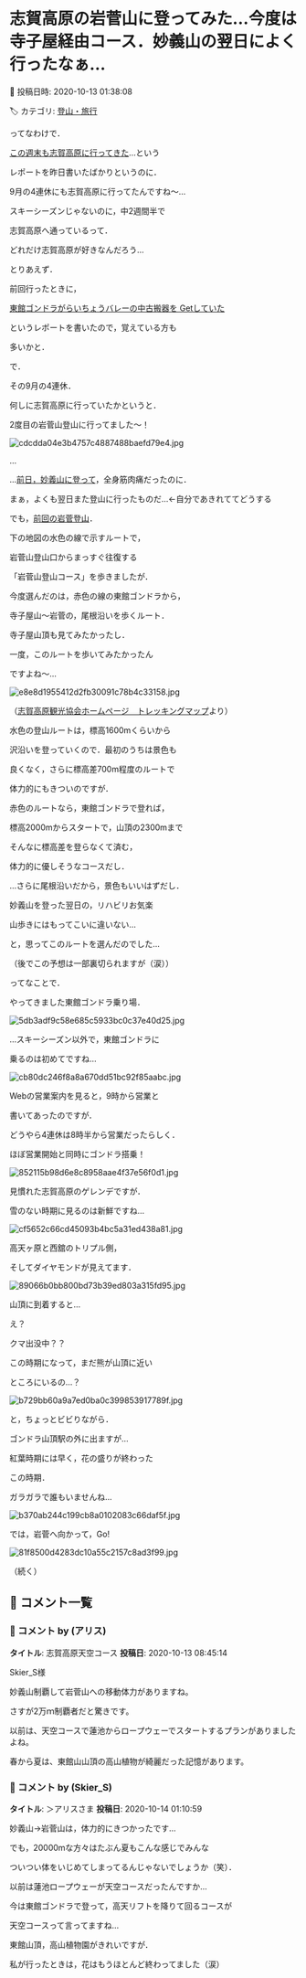 # 志賀高原の岩菅山に登ってみた…今度は寺子屋経由コース．妙義山の翌日によく行ったなぁ…

📅 投稿日時: 2020-10-13 01:38:08

🏷️ カテゴリ: [登山・旅行](c1d637a11a25b457ac978d197adbdafc5.md)

ってなわけで．


[この週末も志賀高原に行ってきた](e84ef4188618c33973535735e286d9006.md)…という


レポートを昨日書いたばかりというのに．





9月の4連休にも志賀高原に行ってたんですね～…


スキーシーズンじゃないのに，中2週間半で


志賀高原へ通っているって．


どれだけ志賀高原が好きなんだろう…





とりあえず．


前回行ったときに，


[東館ゴンドラがらいちょうバレーの中古搬器を
Getしていた](e51732c85e0d7d0c91bb3485dc382c50e.md)


というレポートを書いたので，覚えている方も


多いかと．





で．


その9月の4連休．


何しに志賀高原に行っていたかというと．


2度目の岩菅山登山に行ってました～！




![cdcdda04e3b4757c4887488baefd79e4.jpg](images/cdcdda04e3b4757c4887488baefd79e4.jpg)







…


…[前日，妙義山に登って](eeb40cfc3ed33eb058078ae37812468de.md)，全身筋肉痛だったのに．


まぁ，よくも翌日また登山に行ったものだ…←自分であきれててどうする





でも，[前回の岩菅登山](ef86722c684780ea254ff9ce1e2bbd11b.md)．


下の地図の水色の線で示すルートで，


岩菅山登山口からまっすぐ往復する


「岩菅山登山コース」を歩きましたが．


今度選んだのは，赤色の線の東館ゴンドラから，


寺子屋山～岩菅の，尾根沿いを歩くルート．


寺子屋山頂も見てみたかったし．


一度，このルートを歩いてみたかったん


ですよね～…




![e8e8d1955412d2fb30091c78b4c33158.jpg](images/e8e8d1955412d2fb30091c78b4c33158.jpg)




（[志賀高原観光協会ホームページ　トレッキングマップ](https://www.shigakogen.gr.jp/themes/shiga/green/document/trekking_map.pdf)より）





水色の登山ルートは，標高1600mくらいから


沢沿いを登っていくので．最初のうちは景色も


良くなく，さらに標高差700m程度のルートで


体力的にもきついのですが．





赤色のルートなら，東館ゴンドラで登れば，


標高2000mからスタートで，山頂の2300mまで


そんなに標高差を登らなくて済む，


体力的に優しそうなコースだし．


…さらに尾根沿いだから，景色もいいはずだし．





妙義山を登った翌日の，リハビリお気楽


山歩きにはもってこいに違いない…


と，思ってこのルートを選んだのでした…


（後でこの予想は一部裏切られますが（涙））





ってなことで．


やってきました東館ゴンドラ乗り場．




![5db3adf9c58e685c5933bc0c37e40d25.jpg](images/5db3adf9c58e685c5933bc0c37e40d25.jpg)




…スキーシーズン以外で，東館ゴンドラに


乗るのは初めてですね…




![cb80dc246f8a8a670dd51bc92f85aabc.jpg](images/cb80dc246f8a8a670dd51bc92f85aabc.jpg)







Webの営業案内を見ると，9時から営業と


書いてあったのですが．


どうやら4連休は8時半から営業だったらしく．


ほぼ営業開始と同時にゴンドラ搭乗！




![852115b98d6e8c8958aae4f37e56f0d1.jpg](images/852115b98d6e8c8958aae4f37e56f0d1.jpg)







見慣れた志賀高原のゲレンデですが．


雪のない時期に見るのは新鮮ですね…




![cf5652c66cd45093b4bc5a31ed438a81.jpg](images/cf5652c66cd45093b4bc5a31ed438a81.jpg)







高天ヶ原と西舘のトリプル側，


そしてダイヤモンドが見えてます．




![89066b0bb800bd73b39ed803a315fd95.jpg](images/89066b0bb800bd73b39ed803a315fd95.jpg)







山頂に到着すると…


え？


クマ出没中？？


この時期になって，まだ熊が山頂に近い


ところにいるの…？




![b729bb60a9a7ed0ba0c399853917789f.jpg](images/b729bb60a9a7ed0ba0c399853917789f.jpg)




と，ちょっとビビりながら．


ゴンドラ山頂駅の外に出ますが…


紅葉時期には早く，花の盛りが終わった


この時期．


ガラガラで誰もいませんね…




![b370ab244c199cb8a0102083c66daf5f.jpg](images/b370ab244c199cb8a0102083c66daf5f.jpg)







では，岩菅へ向かって，Go!




![81f8500d4283dc10a55c2157c8ad3f99.jpg](images/81f8500d4283dc10a55c2157c8ad3f99.jpg)







（続く）

## 💬 コメント一覧

### 💬 コメント by (アリス)
**タイトル**: 志賀高原天空コース
**投稿日**: 2020-10-13 08:45:14

Skier_S様



妙義山制覇して岩菅山への移動体力がありますね。

さすが2万ｍ制覇者だと驚きです。



以前は、天空コースで蓮池からロープウェーでスタートするプランがありましたよね。

春から夏は、東館山山頂の高山植物が綺麗だった記憶があります。

### 💬 コメント by (Skier_S)
**タイトル**: ＞アリスさま
**投稿日**: 2020-10-14 01:10:59

妙義山→岩菅山は，体力的にきつかったです…

でも，20000mな方々はたぶん夏もこんな感じでみんな

ついつい体をいじめてしまってるんじゃないでしょうか（笑）．

以前は蓮池ロープウェーが天空コースだったんですか…

今は東館ゴンドラで登って，高天リフトを降りて回るコースが

天空コースって言ってますね…

東館山頂，高山植物園がきれいですが．

私が行ったときは，花はもうほとんど終わってました（涙）

